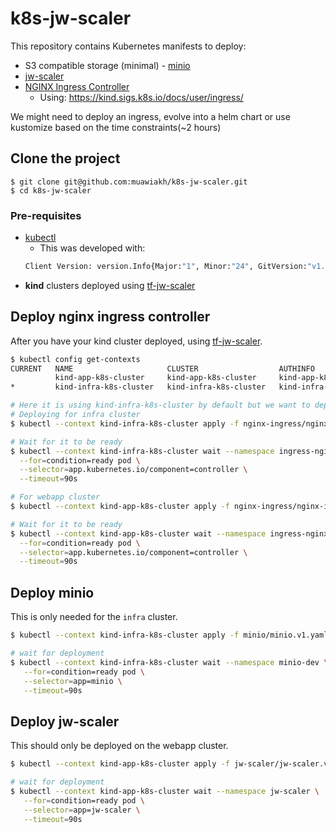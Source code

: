 # k8s-jw-scaler

This repository contains Kubernetes manifests to deploy:

  - S3 compatible storage (minimal) - [minio](https://min.io/)
  - [jw-scaler](https://github.com/muawiakh/go-jw-scaler)
  - [NGINX Ingress Controller](https://docs.nginx.com/nginx-ingress-controller/)
    - Using: https://kind.sigs.k8s.io/docs/user/ingress/

We might need to deploy an ingress, evolve into a helm chart or use kustomize based on the time constraints(~2 hours)


## Clone the project

```
$ git clone git@github.com:muawiakh/k8s-jw-scaler.git
$ cd k8s-jw-scaler
```

### Pre-requisites

 - [kubectl](https://kubernetes.io/docs/tasks/tools/)
   - This was developed with:
   ```bash
   Client Version: version.Info{Major:"1", Minor:"24", GitVersion:"v1.24.3", GitCommit:"aef86a93758dc3cb2c658dd9657ab4ad4afc21cb", GitTreeState:"clean", BuildDate:"2022-07-13T14:30:46Z", GoVersion:"go1.18.3", Compiler:"gc", Platform:"darwin/amd64"}
   ```
- **kind** clusters deployed using [tf-jw-scaler](git@github.com:muawiakh/tf-jw-scaler.git)

## Deploy nginx ingress controller

After you have your kind cluster deployed, using [tf-jw-scaler](git@github.com:muawiakh/tf-jw-scaler.git). 

```bash
$ kubectl config get-contexts
CURRENT   NAME                     CLUSTER                  AUTHINFO                 NAMESPACE
          kind-app-k8s-cluster     kind-app-k8s-cluster     kind-app-k8s-cluster     
*         kind-infra-k8s-cluster   kind-infra-k8s-cluster   kind-infra-k8s-cluster

# Here it is using kind-infra-k8s-cluster by default but we want to deploy it on both
# Deploying for infra cluster
$ kubectl --context kind-infra-k8s-cluster apply -f nginx-ingress/nginx-ingress-controller-all.yaml

# Wait for it to be ready
$ kubectl --context kind-infra-k8s-cluster wait --namespace ingress-nginx \
  --for=condition=ready pod \
  --selector=app.kubernetes.io/component=controller \
  --timeout=90s

# For webapp cluster
$ kubectl --context kind-app-k8s-cluster apply -f nginx-ingress/nginx-ingress-controller-all.yaml

# Wait for it to be ready
$ kubectl --context kind-app-k8s-cluster wait --namespace ingress-nginx \
  --for=condition=ready pod \
  --selector=app.kubernetes.io/component=controller \
  --timeout=90s
```

## Deploy minio

This is only needed for the `infra` cluster.

```bash
$ kubectl --context kind-infra-k8s-cluster apply -f minio/minio.v1.yaml

# wait for deployment
$ kubectl --context kind-infra-k8s-cluster wait --namespace minio-dev \
   --for=condition=ready pod \
   --selector=app=minio \
   --timeout=90s
```

## Deploy jw-scaler
This should only be deployed on the webapp cluster.

```bash
$ kubectl --context kind-app-k8s-cluster apply -f jw-scaler/jw-scaler.v1.yaml

# wait for deployment
$ kubectl --context kind-app-k8s-cluster wait --namespace jw-scaler \
   --for=condition=ready pod \
   --selector=app=jw-scaler \
   --timeout=90s
```